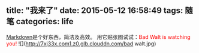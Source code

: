 title: "我来了"
date: 2015-05-12 16:58:49
tags: 随笔
categories: life
---
[Markdown](http://zh.wikipedia.org/zh/Markdown)是个好东西，简洁及高效。
用它贴张图试试：<font color=red>Bad Walt is watching you!</font>
![](http://7xj33x.com1.z0.glb.clouddn.com/bad walt.jpg)
